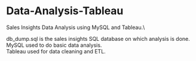 # Data-Analysis-Tableau
Sales Insights Data Analysis using MySQL and Tableau.\

db_dump.sql is the sales insights SQL database on which analysis is done.\
MySQL used to do basic data analysis. \
Tableau used for data cleaning and ETL.

